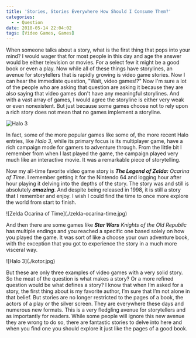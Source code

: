 ```yaml
---
title: 'Stories, Stories Everywhere How Should I Consume Them?'
categories:
  - - Question
date: 2018-05-14 22:04:02
tags: [Video Games, Games]
---
```


When someone talks about a story, what is the first thing that pops into your mind?  I would wager that for most people in this day and age the answer would be either television or movies.  For a select few it might be a good book or even a play.  Now while all of these things have storylines, an avenue for storytellers that is rapidly growing is video game stories.  <!-- more -->Now I can hear the immediate question, "Wait, video games!?"  Now I'm sure a lot of the people who are asking that question are asking it because they are also saying that video games don't have any meaningful storylines.  And with a vast array of games, I would agree the storyline is either very weak or even nonexistent.  But just because some games choose not to rely upon a rich story does not mean that no games implement a storyline.<div class="embedded-image-right">![Halo 3](./halo-3.JPG)</div>

In fact, some of the more popular games like some of, the more recent Halo entries, like _Halo 3_, while its primary focus is its multiplayer game, have a rich campaign mode for gamers to adventure through.  From the little bit I remember from when I last played the game, the campaign played very much like an interactive movie.  It was a remarkable piece of storytelling. 

Now my all-time favorite video game story is _**The Legend of Zelda:** Ocarina of Time_.  I remember getting it for the Nintendo 64 and logging hour after hour playing it delving into the depths of the story.  The story was and still is absolutely **_amazing_**.  And despite being released in 1998, it is still a story that I remember and enjoy.  I wish I could find the time to once more explore the world from start to finish.
<div class="embedded-image-left">![Zelda Ocarina of Time](./zelda-ocarina-time.jpg)</div>

And then there are some games like _**Star Wars** Knights of the Old Republic_ has multiple endings and you reached a specific one based solely on how you played the game.  It was sort of like a choose your own adventure book, with the exception that you got to experience the story in a much more visceral way.
<div class="embedded-image-right">![Halo 3](./kotor.jpg)</div>

But these are only three examples of video games with a very solid story.  So the meat of the question is what makes a story?  Or a more refined question would be what defines a story?  I know that when I’m asked for a story, the first thing about is my favorite author, I’m sure that I’m not alone in that belief.  But stories are no longer restricted to the pages of a book, the actors of a play or the silver screen.  They are everywhere these days and numerous new formats.  This is a very fledgling avenue for storytellers and as importantly for readers.  While some people will ignore this new avenue they are wrong to do so, there are fantastic stories to delve into here and when you find one you should explore it just like the pages of a good book.
